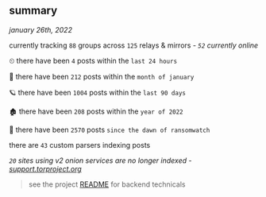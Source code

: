 
## summary
_january 26th, 2022_

currently tracking `88` groups across `125` relays & mirrors - _`52` currently online_

⏲ there have been `4` posts within the `last 24 hours`

🦈 there have been `212` posts within the `month of january`

🪐 there have been `1004` posts within the `last 90 days`

🏚 there have been `208` posts within the `year of 2022`

🦕 there have been `2570` posts `since the dawn of ransomwatch`

there are `43` custom parsers indexing posts

_`20` sites using v2 onion services are no longer indexed - [support.torproject.org](https://support.torproject.org/onionservices/v2-deprecation/)_

> see the project [README](https://github.com/thetanz/ransomwatch#ransomwatch--) for backend technicals
